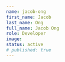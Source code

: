 ```yaml
---
name: jacob-ong
first_name: Jacob
last_name: Ong
full_name: Jacob Ong
role: Developer
image: 
status: active
# published: true
---
```

